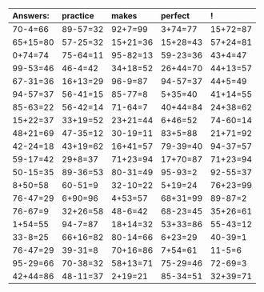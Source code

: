| Answers: | practice | makes | perfect | ! |
| :--- | :--- | :--- | :--- | :--- |
| 70-4=66 | 89-57=32 | 92+7=99 | 3+74=77 | 15+72=87 | 
| 65+15=80 | 57-25=32 | 15+21=36 | 15+28=43 | 57+24=81 | 
| 0+74=74 | 75-64=11 | 95-82=13 | 59-23=36 | 43+4=47 | 
| 99-53=46 | 46-4=42 | 34+18=52 | 26+44=70 | 44+13=57 | 
| 67-31=36 | 16+13=29 | 96-9=87 | 94-57=37 | 44+5=49 | 
| 94-57=37 | 56-41=15 | 85-77=8 | 5+35=40 | 41+14=55 | 
| 85-63=22 | 56-42=14 | 71-64=7 | 40+44=84 | 24+38=62 | 
| 15+22=37 | 33+19=52 | 23+21=44 | 6+46=52 | 74-60=14 | 
| 48+21=69 | 47-35=12 | 30-19=11 | 83+5=88 | 21+71=92 | 
| 42-24=18 | 43+19=62 | 16+41=57 | 79-39=40 | 94-37=57 | 
| 59-17=42 | 29+8=37 | 71+23=94 | 17+70=87 | 71+23=94 | 
| 50-15=35 | 89-36=53 | 80-31=49 | 95-93=2 | 92-55=37 | 
| 8+50=58 | 60-51=9 | 32-10=22 | 5+19=24 | 76+23=99 | 
| 76-47=29 | 6+90=96 | 4+53=57 | 68+31=99 | 89-87=2 | 
| 76-67=9 | 32+26=58 | 48-6=42 | 68-23=45 | 35+26=61 | 
| 1+54=55 | 94-7=87 | 18+14=32 | 53+33=86 | 55-43=12 | 
| 33-8=25 | 66+16=82 | 80-14=66 | 6+23=29 | 40-39=1 | 
| 76-47=29 | 39-31=8 | 70+16=86 | 7+54=61 | 11-5=6 | 
| 95-29=66 | 70-38=32 | 58+13=71 | 75-29=46 | 72-69=3 | 
| 42+44=86 | 48-11=37 | 2+19=21 | 85-34=51 | 32+39=71 | 
